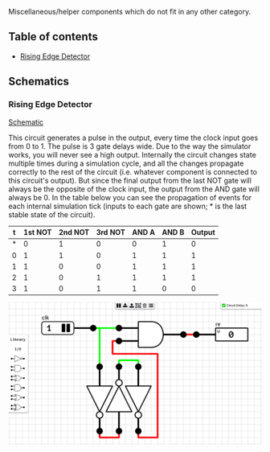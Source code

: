 Miscellaneous/helper components which do not fit in any other category.

## Table of contents
* [Rising Edge Detector](#rising_edge)

## Schematics

### <a name="rising_edge"></a>Rising Edge Detector
[Schematic](Rising%20Edge%20Detector.sch)

This circuit generates a pulse in the output, every time the clock input goes from 0 to 1. The pulse is 3 gate delays wide. Due to the way the simulator works, you will never see a high output. Internally the circuit changes state multiple times during a simulation cycle, and all the changes propagate correctly to the rest of the circuit (i.e. whatever component is connected to this circuit's output). But since the final output from the last NOT gate will always be the opposite of the clock input, the output from the AND gate will always be 0. In the table below you can see the propagation of events for each internal simulation tick (inputs to each gate are shown; * is the last stable state of the circuit).

| t | 1st NOT | 2nd NOT | 3rd NOT | AND A | AND B | Output |
|---|---------|---------|---------|-------|-------|--------|
| * | 0 | 1 | 0 | 0 | 1 | 0 |
| 0 | 1 | 1 | 0 | 1 | 1 | 1 |
| 1 | 1 | 0 | 0 | 1 | 1 | 1 |
| 2 | 1 | 0 | 1 | 1 | 1 | 1 |
| 3 | 1 | 0 | 1 | 1 | 0 | 0 |

![Rising Edge Detector](images/rising_edge.png "Rising Edge Detector")
